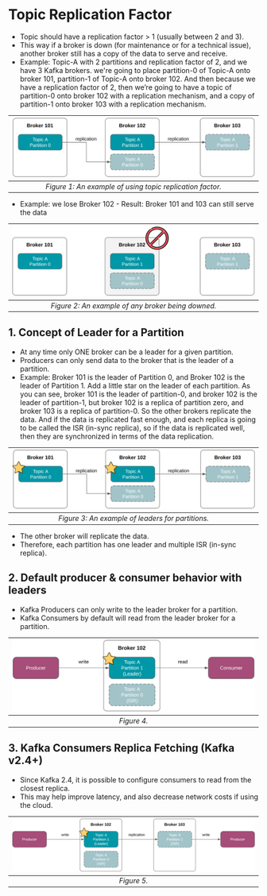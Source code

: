# Topic Replication Factor

- Topic should have a replication factor > 1 (usually between 2 and 3).
- This way if a broker is down (for maintenance or for a technical issue), another broker still has a copy of the data to serve and receive.
- Example: Topic-A with 2 partitions and replication factor of 2, and we have 3 Kafka brokers.
  we're going to place partition-0 of Topic-A onto broker 101, partition-1 of Topic-A onto broker 102. And then because we have a replication factor of 2, then we’re going to have a topic of partition-0 onto broker 102 with a replication mechanism, and a copy of partition-1 onto broker 103 with a replication mechanism.

| ![alt text](../figures/topic_replication_factor/topic_replication_factor1.png?raw=true) |
| :-------------------------------------------------------------------------------------: |
|                _Figure 1: An example of using topic replication factor._                |

- Example: we lose Broker 102 - Result: Broker 101 and 103 can still serve the data

| ![alt text](../figures/topic_replication_factor/topic_replication_factor2.png?raw=true) |
| :-------------------------------------------------------------------------------------: |
|                   _Figure 2: An example of any broker being downed._                    |

## 1. Concept of Leader for a Partition

- At any time only ONE broker can be a leader for a given partition.
- Producers can only send data to the broker that is the leader of a partition.
- Example: Broker 101 is the leader of Partition 0, and Broker 102 is the leader of Partition 1.
  Add a little star on the leader of each partition. As you can see, broker 101 is the leader of partition-0, and broker 102 is the leader of partition-1, but broker 102 is a replica of partition zero, and broker 103 is a replica of partition-0. So the other brokers replicate the data. And if the data is replicated fast enough, and each replica is going to be called the ISR (in-sync replica), so if the data is replicated well, then they are synchronized in terms of the data replication.

| ![alt text](../figures/topic_replication_factor/topic_replication_factor3.png?raw=true) |
| :-------------------------------------------------------------------------------------: |
|                    _Figure 3: An example of leaders for partitions._                    |

- The other broker will replicate the data.
- Therefore, each partition has one leader and multiple ISR (in-sync replica).

## 2. Default producer & consumer behavior with leaders

- Kafka Producers can only write to the leader broker for a partition.
- Kafka Consumers by default will read from the leader broker for a partition.

| ![alt text](../figures/topic_replication_factor/topic_replication_factor4.png?raw=true) |
| :-------------------------------------------------------------------------------------: |
|                                       _Figure 4._                                       |

## 3. Kafka Consumers Replica Fetching (Kafka v2.4+)

- Since Kafka 2.4, it is possible to configure consumers to read from the closest replica.
- This may help improve latency, and also decrease network costs if using the cloud.

| ![alt text](../figures/topic_replication_factor/topic_replication_factor5.png?raw=true) |
| :-------------------------------------------------------------------------------------: |
|                                       _Figure 5._                                       |
